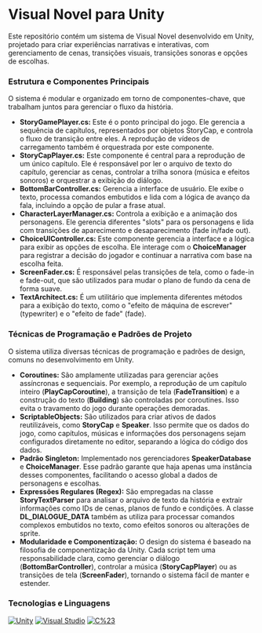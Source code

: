 # Visual Novel para Unity

Este repositório contém um sistema de Visual Novel desenvolvido em Unity, projetado para criar experiências narrativas e interativas, com gerenciamento de cenas, transições visuais, transições sonoras e opções de escolhas.

### Estrutura e Componentes Principais

O sistema é modular e organizado em torno de componentes-chave, que trabalham juntos para gerenciar o fluxo da história.

- **StoryGamePlayer.cs:** Este é o ponto principal do jogo. Ele gerencia a sequência de capítulos, representados por objetos StoryCap, e controla o fluxo de transição entre eles. A reprodução de vídeos de carregamento também é orquestrada por este componente.
- **StoryCapPlayer.cs:** Este componente é central para a reprodução de um único capítulo. Ele é responsável por ler o arquivo de texto do capítulo, gerenciar as cenas, controlar a trilha sonora (música e efeitos sonoros) e orquestrar a exibição do diálogo.
- **BottomBarController.cs:** Gerencia a interface de usuário. Ele exibe o texto, processa comandos embutidos e lida com a lógica de avanço da fala, incluindo a opção de pular a frase atual.
- **CharacterLayerManager.cs:** Controla a exibição e a animação dos personagens. Ele gerencia diferentes "slots" para os personagens e lida com transições de aparecimento e desaparecimento (fade in/fade out).
- **ChoiceUIController.cs:** Este componente gerencia a interface e a lógica para exibir as opções de escolha. Ele interage com o **ChoiceManager** para registrar a decisão do jogador e continuar a narrativa com base na escolha feita.
- **ScreenFader.cs:** É responsável pelas transições de tela, como o fade-in e fade-out, que são utilizados para mudar o plano de fundo da cena de forma suave.
- **TextArchitect.cs:** É um utilitário que implementa diferentes métodos para a exibição do texto, como o "efeito de máquina de escrever" (typewriter) e o "efeito de fade" (fade).

### Técnicas de Programação e Padrões de Projeto

O sistema utiliza diversas técnicas de programação e padrões de design, comuns no desenvolvimento em Unity.

- **Coroutines:** São amplamente utilizadas para gerenciar ações assíncronas e sequenciais. Por exemplo, a reprodução de um capítulo inteiro (**PlayCapCoroutine**), a transição de tela (**FadeTransition**) e a construção do texto (**Building**) são controladas por coroutines. Isso evita o travamento do jogo durante operações demoradas.
- **ScriptableObjects:** São utilizados para criar ativos de dados reutilizáveis, como **StoryCap** e **Speaker**. Isso permite que os dados do jogo, como capítulos, músicas e informações dos personagens sejam configurados diretamente no editor, separando a lógica do código dos dados.
- **Padrão Singleton:** Implementado nos gerenciadores **SpeakerDatabase** e **ChoiceManager**. Esse padrão garante que haja apenas uma instância desses componentes, facilitando o acesso global a dados de personagens e escolhas.
- **Expressões Regulares (Regex):** São empregadas na classe **StoryTextParser** para analisar o arquivo de texto da história e extrair informações como IDs de cenas, planos de fundo e condições. A classe **DL_DIALOGUE_DATA** também as utiliza para processar comandos complexos embutidos no texto, como efeitos sonoros ou alterações de sprite.
- **Modularidade e Componentização:** O design do sistema é baseado na filosofia de componentização da Unity. Cada script tem uma responsabilidade clara, como gerenciar o diálogo (**BottomBarController**), controlar a música (**StoryCapPlayer**) ou as transições de tela (**ScreenFader**), tornando o sistema fácil de manter e estender.

### Tecnologias e Linguagens 

[![Unity](https://img.shields.io/badge/Unity-20232A?style=for-the-badge&logo=unity&logoColor=white)](https://unity.com/pt)
[![Visual Studio](https://img.shields.io/badge/Visual%20Studio-5C2D91?style=for-the-badge&logo=visual-studio&logoColor=white)](https://visualstudio.microsoft.com/pt-br/)
[![C%23](https://img.shields.io/badge/C%23-239120?style=for-the-badge&logo=c-sharp&logoColor=white)](https://learn.microsoft.com/pt-br/dotnet/csharp/)
